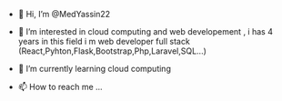 - 👋 Hi, I’m @MedYassin22
- 👀 I’m interested in  cloud computing and web developement  , i has 4 years in this field i m web developer full stack  (React,Pyhton,Flask,Bootstrap,Php,Laravel,SQL...)
- 🌱 I’m currently learning cloud computing

- 📫 How to reach me ...

<!---
MedYassin22/MedYassin22 is a ✨ special ✨ repository because its `README.md` (this file) appears on your GitHub profile.
You can click the Preview link to take a look at your changes.
--->
